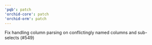 ```yaml
---
'pqb': patch
'orchid-core': patch
'orchid-orm': patch
---
```


Fix handling column parsing on conflictingly named columns and sub-selects (#549)
